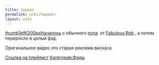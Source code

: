 ```yaml
---
title: Сыркис
permalink: wiki/Сыркис/
layout: wiki
---
```


[thumb\|left\|200pxНачалось](Файл:2017-12-01_14-53-04.png "wikilink") с
обычного [пупа](https://youtu.be/x9cOUazH3zQ)  от [Fabulous
Rob](/wiki/Fabulous_Rob "wikilink") , а потом переросло в целый фэд. 

Оригинальное видео это старая реклама вискаса

[Ссылка на
плейлист](https://www.youtube.com/playlist?list=PL_fesBgFvMZL2VXAgu4ylsaaIiFCX61v5)
[Категория:Фэды](Категория:Фэды "wikilink")
